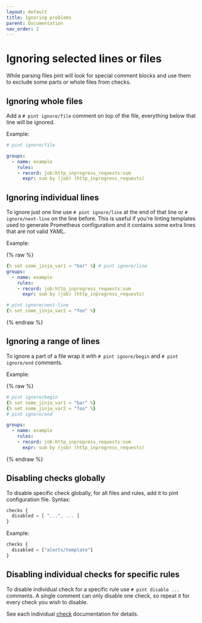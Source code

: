 ```yaml
---
layout: default
title: Ignoring problems
parent: Documentation
nav_order: 2
---
```


# Ignoring selected lines or files

While parsing files pint will look for special comment blocks and use them to
exclude some parts or whole files from checks.

## Ignoring whole files

Add a `# pint ignore/file` comment on top of the file, everything below that line
will be ignored.

Example:

```yaml
# pint ignore/file

groups:
  - name: example
    rules:
    - record: job:http_inprogress_requests:sum
      expr: sum by (job) (http_inprogress_requests)
```

## Ignoring individual lines

To ignore just one line use `# pint ignore/line` at the end of that line or
`# ignore/next-line` on the line before.
This is useful if you're linting templates used to generate Prometheus
configuration and it contains some extra lines that are not valid YAML.

Example:

{% raw %}
```yaml
{% set some_jinja_var1 = "bar" %} # pint ignore/line
groups:
  - name: example
    rules:
    - record: job:http_inprogress_requests:sum
      expr: sum by (job) (http_inprogress_requests)

# pint ignore/next-line
{% set some_jinja_var2 = "foo" %}
```
{% endraw %}

## Ignoring a range of lines

To ignore a part of a file wrap it with `# pint ignore/begin` and
`# pint ignore/end` comments.

Example:

{% raw %}
```yaml
# pint ignore/begin
{% set some_jinja_var1 = "bar" %}
{% set some_jinja_var2 = "foo" %}
# pint ignore/end

groups:
  - name: example
    rules:
    - record: job:http_inprogress_requests:sum
      expr: sum by (job) (http_inprogress_requests)
```
{% endraw %}

## Disabling checks globally

To disable specific check globally, for all files and rules, add it to pint configuration
file. Syntax:

```js
checks {
  disabled = [ "...", ... ]
}
```

Example:

```js
checks {
  disabled = ["alerts/template"]
}
```

## Disabling individual checks for specific rules

To disable individual check for a specific rule use `# pint disable ...` comments.
A single comment can only disable one check, so repeat it for every check you wish
to disable.

See each individual [check](checks/index.md) documentation for details.
